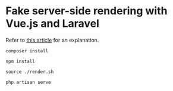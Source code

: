 # Fake server-side rendering with Vue.js and Laravel

Refer to [this article](http://vuejsdevelopers.com/2017/04/09/vue-laravel-fake-server-side-rendering/) for an explanation.

`composer install`

`npm install`

`source ./render.sh`

`php artisan serve`
